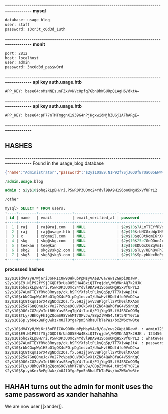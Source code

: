 **-----------------------------------------------------------------------------------------**
**mysql** 

```txt
database: usage_blog
user: staff
password: s3cr3t_c0d3d_1uth
```
**-----------------------------------------------------------------------------------------**
**monit**

```txt
port: 2812 
host: localhost
user: admin
password: 3nc0d3d_pa$$w0rd
```
**-----------------------------------------------------------------------------------------**
**api key auth.usage.htb**

```txt
APP_KEY: base64:oMsNNEsunFZxVvNVc0pfq7Gbn8hWGURpQLAgH6/dktA=
```
**-----------------------------------------------------------------------------------------**
**api key auth.usage.htb**

```txt
APP_KEY: base64:pP77nTMTmggnX1939G4nPjHgxwidMjhZUGj1AFhARgE=
```
**-----------------------------------------------------------------------------------------**

## HASHES

**-----------------------------------------------------------------------------------------**
Found in the usage_blog database

```json
{"name":"Administrator","password":"$2y$10$E9.N1P92fYSjJGQDfBrUaO05EHW4BxiQITrqjde\/WQMKnAQ7k2HJK","password_confirmation":"$2y$10$E9.N1P92fYSjJGQDfBrUaO05EHW4BxiQITrqjde\/WQMKnAQ7k2HJK","_token":"PQqkHdjeUpzpIB8ykD7YbMdBziQx1H9xUdwBSS02","_method":"PUT"}
```

```sql
/admin.usage.blog

admin : $2y$10$ohq2kLpBH/ri.P5wR0P3UOmc24Ydvl9DA9H1S6ooOMgH5xVfUPrL2

/other

mysql> SELECT * FROM users;
+----+--------+---------------+-------------------+--------------------------------------------------------------+----------------+---------------------+---------------------+
| id | name   | email         | email_verified_at | password                                                     | remember_token | created_at          | updated_at          |
+----+--------+---------------+-------------------+--------------------------------------------------------------+----------------+---------------------+---------------------+
|  1 | raj    | raj@raj.com   | NULL              | $2y$10$7ALmTTEYfRVd8Rnyep/ck.bSFKfXfsltPLkyQqSp/TT7X1wApJt4. | NULL           | 2023-08-17 03:16:02 | 2023-08-17 03:16:02 |
|  2 | raj    | raj@usage.htb | NULL              | $2y$10$rbNCGxpWp1HSpO1gQX4uPO.pDg1nszoI/UhwHvfHDdfdfo9VmDJsa | NULL           | 2023-08-22 08:55:16 | 2023-08-22 08:55:16 |
|  3 | x      | x@gmail.com   | NULL              | $2y$10$qC8tKqmI6rX48gNDdc2Os.fx.6H3jjovV3WPlgTll2Pth0slMXA5m | NULL           | 2024-08-09 20:28:37 | 2024-08-09 20:28:37 |
|  4 | skg    | skg@skg.com   | NULL              | $2y$10$25e7GnQOneJc/Vu27PcVpe9CuV9GkSvX1XZN64QWh8faG4VS9nKqC | NULL           | 2024-08-09 20:56:41 | 2024-08-09 20:56:41 |
|  5 | teekan | tee@kan       | NULL              | $2y$10$DUGxCGZqVmIetBHhYasSSeqTgY4t7ui0/PJjYqy35.fVJSRCoOOMq | NULL           | 2024-08-09 22:03:55 | 2024-08-09 22:03:55 |
|  6 | skg2   | skg2@skg2.com | NULL              | $2y$10$TLy/UBhQyFhIgZQomS98VehMT7QPvJw/8BpZlWHG4.tHt5NTY071W | NULL           | 2024-08-09 22:26:52 | 2024-08-09 22:26:52 |
|  7 | skg3   | skg3@skg3.com | NULL              | $2y$10$Sp.ybKexBePgUwkz/m0JlOYgaPpm5hRhaUTbTaPWs/bxZW6xYw8te | NULL           | 2024-08-09 22:28:20 | 2024-08-09 22:28:20 |
+----+--------+---------------+-------------------+--------------------------------------------------------------+----------------+---------------------+---------------------+

```

**processed hashes**

```txt
$2y$10$dVAYyH/Wj6ri3oFRIC0w9OHkubPpMsyVAeB/Ga/ews2GWpi0DawV.
$2y$10$E9.N1P92fYSjJGQDfBrUaO05EHW4BxiQITrqjde\/WQMKnAQ7k2HJK
$2y$10$ohq2kLpBH/ri.P5wR0P3UOmc24Ydvl9DA9H1S6ooOMgH5xVfUPrL2 
$2y$10$7ALmTTEYfRVd8Rnyep/ck.bSFKfXfsltPLkyQqSp/TT7X1wApJt4.
$2y$10$rbNCGxpWp1HSpO1gQX4uPO.pDg1nszoI/UhwHvfHDdfdfo9VmDJsa
$2y$10$qC8tKqmI6rX48gNDdc2Os.fx.6H3jjovV3WPlgTll2Pth0slMXA5m
$2y$10$25e7GnQOneJc/Vu27PcVpe9CuV9GkSvX1XZN64QWh8faG4VS9nKqC
$2y$10$DUGxCGZqVmIetBHhYasSSeqTgY4t7ui0/PJjYqy35.fVJSRCoOOMq
$2y$10$TLy/UBhQyFhIgZQomS98VehMT7QPvJw/8BpZlWHG4.tHt5NTY071W
$2y$10$Sp.ybKexBePgUwkz/m0JlOYgaPpm5hRhaUTbTaPWs/bxZW6xYw8te
```

```txt
$2y$10$dVAYyH/Wj6ri3oFRIC0w9OHkubPpMsyVAeB/Ga/ews2GWpi0DawV. : admin123
$2y$10$E9.N1P92fYSjJGQDfBrUaO05EHW4BxiQITrqjde\/WQMKnAQ7k2HJK : 123456
$2y$10$ohq2kLpBH/ri.P5wR0P3UOmc24Ydvl9DA9H1S6ooOMgH5xVfUPrL2 : whatever1
$2y$10$7ALmTTEYfRVd8Rnyep/ck.bSFKfXfsltPLkyQqSp/TT7X1wApJt4. : password
$2y$10$rbNCGxpWp1HSpO1gQX4uPO.pDg1nszoI/UhwHvfHDdfdfo9VmDJsa
$2y$10$qC8tKqmI6rX48gNDdc2Os.fx.6H3jjovV3WPlgTll2Pth0slMXA5m
$2y$10$25e7GnQOneJc/Vu27PcVpe9CuV9GkSvX1XZN64QWh8faG4VS9nKqC
$2y$10$DUGxCGZqVmIetBHhYasSSeqTgY4t7ui0/PJjYqy35.fVJSRCoOOMq
$2y$10$TLy/UBhQyFhIgZQomS98VehMT7QPvJw/8BpZlWHG4.tHt5NTY071W
$2y$10$Sp.ybKexBePgUwkz/m0JlOYgaPpm5hRhaUTbTaPWs/bxZW6xYw8te
```



## HAHAH turns out the admin for monit uses the same password as xander hahahha 

We are now user [[xander]].
